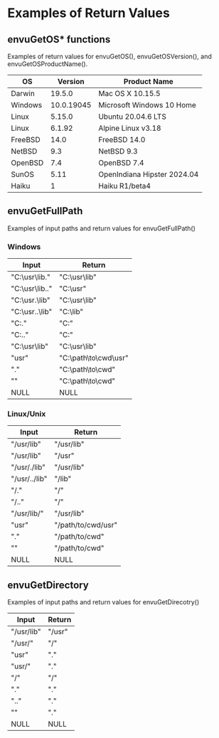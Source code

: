 # Examples of Return Values

## envuGetOS* functions

Examples of return values for envuGetOS(), envuGetOSVersion(), and envuGetOSProductName().

| OS | Version | Product Name |
| -- | -- | -- |
| Darwin | 19.5.0 | Mac OS X 10.15.5 |
| Windows | 10.0.19045 | Microsoft Windows 10 Home |
| Linux | 5.15.0 | Ubuntu 20.04.6 LTS |
| Linux | 6.1.92 | Alpine Linux v3.18 |
| FreeBSD | 14.0 | FreeBSD 14.0 |
| NetBSD | 9.3 | NetBSD 9.3 |
| OpenBSD | 7.4 | OpenBSD 7.4 |
| SunOS | 5.11 | OpenIndiana Hipster 2024.04 |
| Haiku | 1 | Haiku R1/beta4 |

## envuGetFullPath

Examples of input paths and return values for envuGetFullPath()

### Windows

| Input | Return |
| -- | -- |
| "C:\usr\lib\." | "C:\usr\lib" |
| "C:\usr\lib\.." | "C:\usr" |
| "C:\usr\.\lib" | "C:\usr\lib" |
| "C:\usr\..\lib" | "C:\lib" |
| "C:\." | "C:\" |
| "C:\.." | "C:\" |
| "C:\usr\lib\" | "C:\usr\lib" |
| "usr" | "C:\path\to\cwd\usr" |
| "." | "C:\path\to\cwd" |
| "" | "C:\path\to\cwd" |
| NULL | NULL |

### Linux/Unix

| Input | Return |
| -- | -- |
| "/usr/lib" | "/usr/lib" |
| "/usr/lib" | "/usr" |
| "/usr/./lib" | "/usr/lib" |
| "/usr/../lib" | "/lib" |
| "/." | "/" |
| "/.." | "/" |
| "/usr/lib/" | "/usr/lib" |
| "usr" | "/path/to/cwd/usr" |
| "." | "/path/to/cwd" |
| "" | "/path/to/cwd" |
| NULL | NULL |

## envuGetDirectory

Examples of input paths and return values for envuGetDirecotry()

| Input | Return |
| -- | -- |
| "/usr/lib" | "/usr" |
| "/usr/" | "/" |
| "usr" | "." |
| "usr/" | "." |
| "/" | "/" |
| "." | "." |
| ".." | "." |
| "" | "." |
| NULL | NULL |

